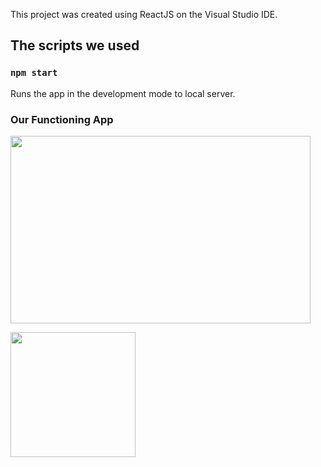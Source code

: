 This project was created using ReactJS on the Visual Studio IDE. 
## The scripts we used 


### `npm start`

Runs the app in the development mode to local server. 

### Our Functioning App

<img src="https://giphy.com/gifs/JPb2DFpAS9CPrfAjMm/html5" width="480" height="300">


<img src= "https://media.giphy.com/media/cL4xLybgogrhrTu0rE/giphy.gif" width=200><br>

